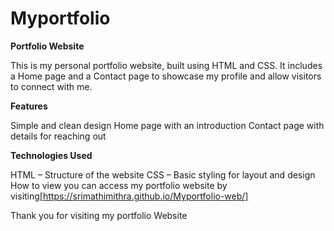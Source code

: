 # Myportfolio

**Portfolio Website**

This is my personal portfolio website, built using HTML and CSS. It includes a Home page and a Contact page to showcase my profile and allow visitors to connect with me.

**Features**

Simple and clean design Home page with an introduction Contact page with details for reaching out

**Technologies Used**

HTML – Structure of the website 
CSS – Basic styling for layout and design
How to view you can access my portfolio website by visiting[https://srimathimithra.github.io/Myportfolio-web/]

Thank you for visiting my portfolio Website
